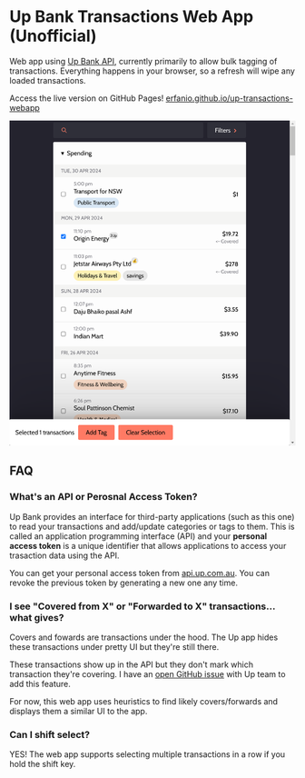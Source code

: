 # Up Bank Transactions Web App (Unofficial)

Web app using [Up Bank API](https://developer.up.com.au/), currently primarily to
allow bulk tagging of transactions. Everything happens in your browser, so a
refresh will wipe any loaded transactions.

Access the live version on GitHub Pages! [erfanio.github.io/up-transactions-webapp](https://erfanio.github.io/up-transactions-webapp/)

![screenshot](./preview.png)

## FAQ

### What's an API or Perosnal Access Token?

Up Bank provides an interface for third-party applications (such as this one) to
read your transactions and add/update categories or tags to them. This is called
an application programming interface (API) and your **personal access token** is
a unique identifier that allows applications to access your trasaction data
using the API.

You can get your personal access token from [api.up.com.au](http://api.up.com.au).
You can revoke the previous token by generating a new one any time.

### I see "Covered from X" or "Forwarded to X" transactions... what gives?

Covers and fowards are transactions under the hood. The Up app hides these
transactions under pretty UI but they're still there.

These transactions show up in the API but they don't mark which transaction
they're covering. I have an
[open GitHub issue](https://github.com/up-banking/api/issues/99) with Up team to
add this feature.

For now, this web app uses heuristics to find likely covers/forwards and displays
them a similar UI to the app.

### Can I shift select?

YES! The web app supports selecting multiple transactions in a row if you hold the
shift key.
